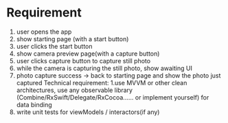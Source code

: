 # Requirement
1. user opens the app
2. show starting page (with a start button)
3. user clicks the start button
4. show camera preview page(with a capture button)
5. user clicks capture button to capture still photo
6. while the camera is capturing the still photo, show awaiting UI
7. photo capture success → back to starting page and show the photo just captured
Technical requirement:
1.use MVVM or other clean architectures, use any observable library (Combine/RxSwift/Delegate/RxCocoa...... or implement yourself) for data binding
2. write unit tests for viewModels / interactors(if any)





